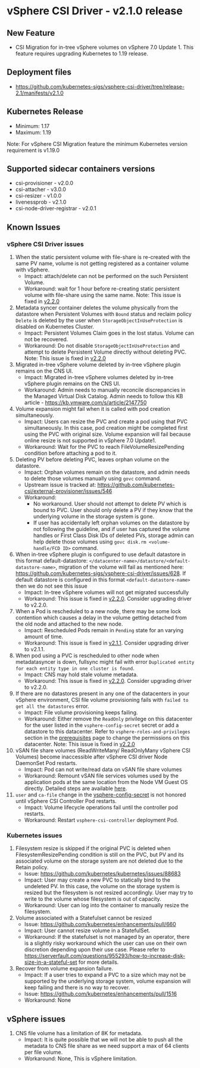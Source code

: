 <!-- markdownlint-disable MD034 -->
# vSphere CSI Driver - v2.1.0 release

## New Feature

- CSI Migration for in-tree vSphere volumes on vSphere 7.0 Update 1. This feature requires upgrading Kubernetes to 1.19 release.

## Deployment files

- https://github.com/kubernetes-sigs/vsphere-csi-driver/tree/release-2.1/manifests/v2.1.0

## Kubernetes Release

- Minimum: 1.17
- Maximum: 1.19

Note: For vSphere CSI Migration feature the minimum Kubernetes version requirement is v1.19.0

## Supported sidecar containers versions

- csi-provisioner - v2.0.0
- csi-attacher - v3.0.0
- csi-resizer - v1.0.0
- livenessprob - v2.1.0
- csi-node-driver-registrar - v2.0.1

## Known Issues

### vSphere CSI Driver issues

1. When the static persistent volume with file-share is re-created with the same PV name, volume is not getting registered as a container volume with vSphere.
   - Impact: attach/delete can not be performed on the such Persistent Volume.
   - Workaround: wait for 1 hour before re-creating static persistent volume with file-share using the same name. Note: This issue is fixed in [v2.2.0](v2.2.0.md)
2. Metadata syncer container deletes the volume physically from the datastore when Persistent Volumes with `Bound` status and reclaim policy `Delete` is deleted by the user when `StorageObjectInUseProtection` is disabled on Kubernetes Cluster.
   - Impact: Persistent Volumes Claim goes in the lost status. Volume can not be recovered.
   - Workaround: Do not disable `StorageObjectInUseProtection` and attempt to delete Persistent Volume directly without deleting PVC. Note: This issue is fixed in [v2.2.0](v2.2.0.md)
3. Migrated in-tree vSphere volume deleted by in-tree vSphere plugin remains on the CNS UI.
   - Impact: Migrated in-tree vSphere volumes deleted by in-tree vSphere plugin remains on the CNS UI.
   - Workaround: Admin needs to manually reconcile discrepancies in the Managed Virtual Disk Catalog. Admin needs to follow this KB article - https://kb.vmware.com/s/article/2147750
4. Volume expansion might fail when it is called with pod creation simultaneously.
   - Impact: Users can resize the PVC and create a pod using that PVC simultaneously. In this case, pod creation might be completed first using the PVC with original size. Volume expansion will fail because online resize is not supported in vSphere 7.0 Update1.
   - Workaround: Wait for the PVC to reach FileVolumeResizePending condition before attaching a pod to it.
5. Deleting PV before deleting PVC, leaves orphan volume on the datastore.
   - Impact: Orphan volumes remain on the datastore, and admin needs to delete those volumes manually using `govc` command.
   - Upstream issue is tracked at: https://github.com/kubernetes-csi/external-provisioner/issues/546
   - Workaround:
      - No workaround. User should not attempt to delete PV which is bound to PVC. User should only delete a PV if they know that the underlying volume in the storage system is gone.
      - If user has accidentally left orphan volumes on the datastore by not following the guideline, and if user has captured the volume handles or First Class Disk IDs of deleted PVs, storage admin can help delete those volumes using `govc disk.rm <volume-handle/FCD ID>` command.
6. When in-tree vSphere plugin is configured to use default datastore in this format default-datastore: `</datacenter-name>/datastore/<default-datastore-name>`, migration of the volume will fail as mentioned here: https://github.com/kubernetes-sigs/vsphere-csi-driver/issues/628. If default datastore is configured in this format `<default-datastore-name>` then we do not see this issue
   - Impact: In-tree vSphere volumes will not get migrated successfully
   - Workaround: This issue is fixed in [v2.2.0](v2.2.0.md). Consider upgrading driver to v2.2.0.
7. When a Pod is rescheduled to a new node, there may be some lock contention which causes a delay in the volume getting detached from the old node and attached to the new node.
   - Impact: Rescheduled Pods remain in `Pending` state for an varying amount of time.
   - Workaround: This issue is fixed in [v2.1.1](v2.1.1.md). Consider upgrading driver to v2.1.1.
8. When pod using a PVC is rescheduled to other node when metadatasyncer is down, fullsync might fail with error `Duplicated entity for each entity type in one cluster is found`.
   - Impact: CNS may hold stale volume metadata.
   - Workaround: This issue is fixed in [v2.2.0](v2.2.0.md). Consider upgrading driver to v2.2.0.
9. If there are no datastores present in any one of the datacenters in your vSphere environment, CSI file volume provisioning fails with `failed to get all the datastores` error.
   - Impact: File volume provisioning keeps failing.
   - Workaround: Either remove the `ReadOnly` privilege on this datacenter for the user listed in the `vsphere-config-secret` secret or add a datastore to this datacenter. Refer to `vsphere-roles-and-privileges` section in the [prerequisites](../driver-deployment/prerequisites.md) page to change the permissions on this datacenter. Note: This issue is fixed in [v2.2.0](v2.2.0.md)
10. vSAN file share volumes (ReadWriteMany/ ReadOnlyMany vSphere CSI Volumes) become inaccessible after vSphere CSI driver Node DaemonSet Pod restarts.
    - Impact: Pod can not write/read data on vSAN file share volumes
    - Workaround: Remount vSAN file services volumes used by the application pods at the same location from the Node VM Guest OS directly. Detailed steps are available [here](https://vsphere-csi-driver.sigs.k8s.io/driver-deployment/upgrade.html#if-you-have-rwm-volumes-backed-by-vsan-file-service-deployed-using-vsphere-csi-driver-please-refer-to-the-following-steps-before-upgrading-vsphere-csi-driver).
11. `user` and `ca-file` change in the [vsphere-config-secret](https://vsphere-csi-driver.sigs.k8s.io/driver-deployment/installation.html#create-a-configuration-file-with-vsphere-credentials-) is not honored until vSphere CSI Controller Pod restarts.
    - Impact: Volume lifecycle operations fail until the controller pod restarts.
    - Workaround: Restart `vsphere-csi-controller` deployment Pod.

### Kubernetes issues

1. Filesystem resize is skipped if the original PVC is deleted when FilesystemResizePending condition is still on the PVC, but PV and its associated volume on the storage system are not deleted due to the Retain policy.
   - Issue: https://github.com/kubernetes/kubernetes/issues/88683
   - Impact: User may create a new PVC to statically bind to the undeleted PV. In this case, the volume on the storage system is resized but the filesystem is not resized accordingly. User may try to write to the volume whose filesystem is out of capacity.
   - Workaround: User can log into the container to manually resize the filesystem.
2. Volume associated with a Statefulset cannot be resized
   - Issue: https://github.com/kubernetes/enhancements/pull/660
   - Impact: User cannot resize volume in a StatefulSet.
   - Workaround: If the statefulset is not managed by an operator, there is a slightly risky workaround which the user can use on their own discretion depending upon their use case. Please refer to https://serverfault.com/questions/955293/how-to-increase-disk-size-in-a-stateful-set for more details.
3. Recover from volume expansion failure.
   - Impact: If a user tries to expand a PVC to a size which may not be supported by the underlying storage system, volume expansion will keep failing and there is no way to recover.
   - Issue: https://github.com/kubernetes/enhancements/pull/1516
   - Workaround: None

## vSphere issues

1. CNS file volume has a limitation of 8K for metadata.
   - Impact: It is quite possible that we will not be able to push all the metadata to CNS file share as we need support a max of 64 clients per file volume.
   - Workaround: None, This is vSphere limitation.
